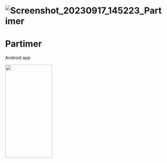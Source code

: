 # ![Screenshot_20230917_145223_Partimer](https://github.com/Pavan3535/Partimer/assets/91120039/efcc9e2a-b4d0-4455-87e4-94d6dbf6208d)
# Partimer
Android app

<img src="https://github.com/Pavan3535/Partimer/assets/91120039/efcc9e2a-b4d0-4455-87e4-94d6dbf6208d" width="150" height="300">





